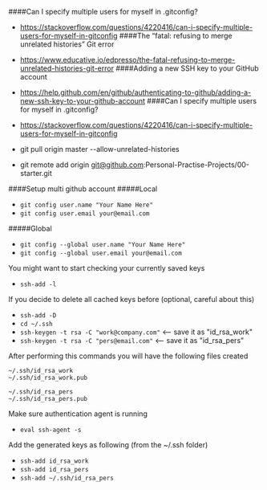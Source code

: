 ####Can I specify multiple users for myself in .gitconfig?
- https://stackoverflow.com/questions/4220416/can-i-specify-multiple-users-for-myself-in-gitconfig
####The “fatal: refusing to merge unrelated histories” Git error
- https://www.educative.io/edpresso/the-fatal-refusing-to-merge-unrelated-histories-git-error
####Adding a new SSH key to your GitHub account
- https://help.github.com/en/github/authenticating-to-github/adding-a-new-ssh-key-to-your-github-account
####Can I specify multiple users for myself in .gitconfig?
- https://stackoverflow.com/questions/4220416/can-i-specify-multiple-users-for-myself-in-gitconfig

- git pull origin master --allow-unrelated-histories
- git remote add origin git@github.com:Personal-Practise-Projects/00-starter.git

####Setup multi github account
#####Local
- `git config user.name "Your Name Here"`
- `git config user.email your@email.com`

#####Global
- `git config --global user.name "Your Name Here"`
- `git config --global user.email your@email.com`

You might want to start checking your currently saved keys
- `ssh-add -l`

If you decide to delete all cached keys before (optional, careful about this)
- `ssh-add -D`
- `cd ~/.ssh`
- `ssh-keygen -t rsa -C "work@company.com"` <-- save it as "id_rsa_work"
- `ssh-keygen -t rsa -C "pers@email.com"` <-- save it as "id_rsa_pers"

After performing this commands you will have the following files created
```
~/.ssh/id_rsa_work      
~/.ssh/id_rsa_work.pub

~/.ssh/id_rsa_pers
~/.ssh/id_rsa_pers.pub
```

Make sure authentication agent is running
- `eval ssh-agent -s`

Add the generated keys as following (from the ~/.ssh folder)
- `ssh-add id_rsa_work`
- `ssh-add id_rsa_pers`
- `ssh-add ~/.ssh/id_rsa_pers` 


